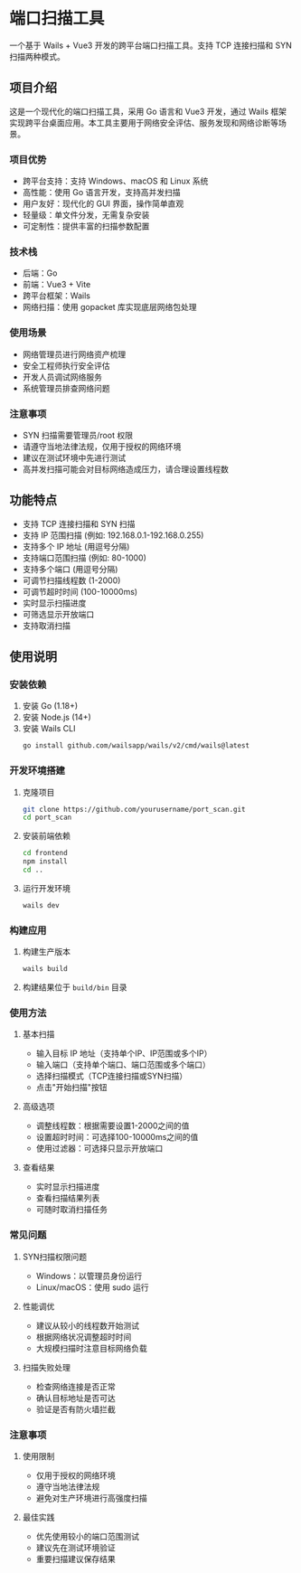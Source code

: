 # 端口扫描工具

一个基于 Wails + Vue3 开发的跨平台端口扫描工具。支持 TCP 连接扫描和 SYN 扫描两种模式。

## 项目介绍

这是一个现代化的端口扫描工具，采用 Go 语言和 Vue3 开发，通过 Wails 框架实现跨平台桌面应用。本工具主要用于网络安全评估、服务发现和网络诊断等场景。

### 项目优势
- 跨平台支持：支持 Windows、macOS 和 Linux 系统
- 高性能：使用 Go 语言开发，支持高并发扫描
- 用户友好：现代化的 GUI 界面，操作简单直观
- 轻量级：单文件分发，无需复杂安装
- 可定制性：提供丰富的扫描参数配置

### 技术栈
- 后端：Go
- 前端：Vue3 + Vite
- 跨平台框架：Wails
- 网络扫描：使用 gopacket 库实现底层网络包处理

### 使用场景
- 网络管理员进行网络资产梳理
- 安全工程师执行安全评估
- 开发人员调试网络服务
- 系统管理员排查网络问题

### 注意事项
- SYN 扫描需要管理员/root 权限
- 请遵守当地法律法规，仅用于授权的网络环境
- 建议在测试环境中先进行测试
- 高并发扫描可能会对目标网络造成压力，请合理设置线程数

## 功能特点

- 支持 TCP 连接扫描和 SYN 扫描
- 支持 IP 范围扫描 (例如: 192.168.0.1-192.168.0.255)
- 支持多个 IP 地址 (用逗号分隔)
- 支持端口范围扫描 (例如: 80-1000)
- 支持多个端口 (用逗号分隔)
- 可调节扫描线程数 (1-2000)
- 可调节超时时间 (100-10000ms)
- 实时显示扫描进度
- 可筛选显示开放端口
- 支持取消扫描

## 使用说明

### 安装依赖

1. 安装 Go (1.18+)
2. 安装 Node.js (14+)
3. 安装 Wails CLI
   ```bash
   go install github.com/wailsapp/wails/v2/cmd/wails@latest
   ```

### 开发环境搭建

1. 克隆项目
   ```bash
   git clone https://github.com/yourusername/port_scan.git
   cd port_scan
   ```

2. 安装前端依赖
   ```bash
   cd frontend
   npm install
   cd ..
   ```

3. 运行开发环境
   ```bash
   wails dev
   ```

### 构建应用

1. 构建生产版本
   ```bash
   wails build
   ```

2. 构建结果位于 `build/bin` 目录

### 使用方法

1. 基本扫描
   - 输入目标 IP 地址（支持单个IP、IP范围或多个IP）
   - 输入端口（支持单个端口、端口范围或多个端口）
   - 选择扫描模式（TCP连接扫描或SYN扫描）
   - 点击"开始扫描"按钮

2. 高级选项
   - 调整线程数：根据需要设置1-2000之间的值
   - 设置超时时间：可选择100-10000ms之间的值
   - 使用过滤器：可选择只显示开放端口

3. 查看结果
   - 实时显示扫描进度
   - 查看扫描结果列表
   - 可随时取消扫描任务

### 常见问题

1. SYN扫描权限问题
   - Windows：以管理员身份运行
   - Linux/macOS：使用 sudo 运行

2. 性能调优
   - 建议从较小的线程数开始测试
   - 根据网络状况调整超时时间
   - 大规模扫描时注意目标网络负载

3. 扫描失败处理
   - 检查网络连接是否正常
   - 确认目标地址是否可达
   - 验证是否有防火墙拦截

### 注意事项

1. 使用限制
   - 仅用于授权的网络环境
   - 遵守当地法律法规
   - 避免对生产环境进行高强度扫描

2. 最佳实践
   - 优先使用较小的端口范围测试
   - 建议先在测试环境验证
   - 重要扫描建议保存结果